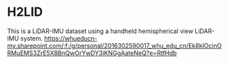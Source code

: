# H2LID
This is a LiDAR-IMU dataset using a handheld hemispherical view LiDAR-IMU system.
https://whueducn-my.sharepoint.com/:f:/g/personal/2016302590017_whu_edu_cn/Ek8kIOcinORMuEMS3ZrE5X8BnQwOrYwDY3iKNGgAateNeQ?e=RtfHdb
